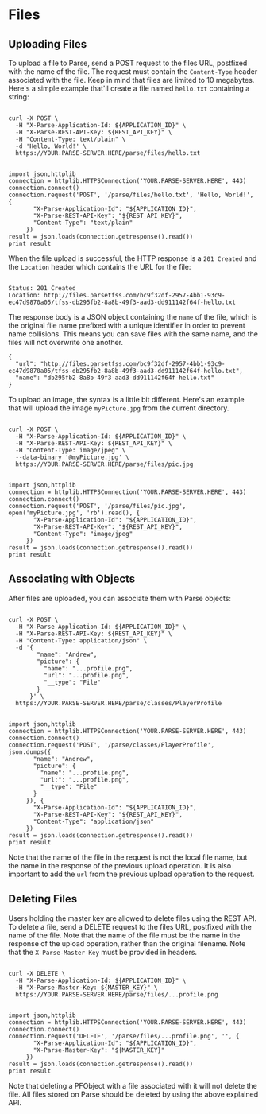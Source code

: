 # Files

## Uploading Files

To upload a file to Parse, send a POST request to the files URL, postfixed with the name of the file. The request must contain the `Content-Type` header associated with the file. Keep in mind that files are limited to 10 megabytes. Here's a simple example that'll create a file named `hello.txt` containing a string:

<div class="language-toggle">
<pre><code class="bash">
curl -X POST \
  -H "X-Parse-Application-Id: <span class="custom-parse-server-appid">${APPLICATION_ID}</span>" \
  -H "X-Parse-REST-API-Key: <span class="custom-parse-server-restapikey">${REST_API_KEY}</span>" \
  -H "Content-Type: text/plain" \
  -d 'Hello, World!' \
  <span class="custom-parse-server-protocol">https</span>://<span class="custom-parse-server-url">YOUR.PARSE-SERVER.HERE</span><span class="custom-parse-server-mount">/parse/</span>files/hello.txt
</code></pre>
<pre><code class="python">
import json,httplib
connection = httplib.HTTPSConnection('<span class="custom-parse-server-url">YOUR.PARSE-SERVER.HERE</span>', 443)
connection.connect()
connection.request('POST', '<span class="custom-parse-server-mount">/parse/</span>files/hello.txt', 'Hello, World!', {
       "X-Parse-Application-Id": "<span class="custom-parse-server-appid">${APPLICATION_ID}</span>",
       "X-Parse-REST-API-Key": "<span class="custom-parse-server-restapikey">${REST_API_KEY}</span>",
       "Content-Type": "text/plain"
     })
result = json.loads(connection.getresponse().read())
print result
</code></pre>
</div>

When the file upload is successful, the HTTP response is a `201 Created` and the `Location` header which contains the URL for the file:

<pre><code class="javascript">
Status: 201 Created
Location: http://files.parsetfss.com/bc9f32df-2957-4bb1-93c9-ec47d9870a05/tfss-db295fb2-8a8b-49f3-aad3-dd911142f64f-hello.txt
</code></pre>

The response body is a JSON object containing the `name` of the file, which is the original file name prefixed with a unique identifier in order to prevent name collisions. This means you can save files with the same name, and the files will not overwrite one another.

```jsonc
{
  "url": "http://files.parsetfss.com/bc9f32df-2957-4bb1-93c9-ec47d9870a05/tfss-db295fb2-8a8b-49f3-aad3-dd911142f64f-hello.txt",
  "name": "db295fb2-8a8b-49f3-aad3-dd911142f64f-hello.txt"
}
```

To upload an image, the syntax is a little bit different. Here's an example that will upload the image `myPicture.jpg` from the current directory.

<div class="language-toggle">
<pre><code class="bash">
curl -X POST \
  -H "X-Parse-Application-Id: <span class="custom-parse-server-appid">${APPLICATION_ID}</span>" \
  -H "X-Parse-REST-API-Key: <span class="custom-parse-server-restapikey">${REST_API_KEY}</span>" \
  -H "Content-Type: image/jpeg" \
  --data-binary '@myPicture.jpg' \
  <span class="custom-parse-server-protocol">https</span>://<span class="custom-parse-server-url">YOUR.PARSE-SERVER.HERE</span><span class="custom-parse-server-mount">/parse/</span>files/pic.jpg
</code></pre>
<pre><code class="python">
import json,httplib
connection = httplib.HTTPSConnection('<span class="custom-parse-server-url">YOUR.PARSE-SERVER.HERE</span>', 443)
connection.connect()
connection.request('POST', '<span class="custom-parse-server-mount">/parse/</span>files/pic.jpg', open('myPicture.jpg', 'rb').read(), {
       "X-Parse-Application-Id": "<span class="custom-parse-server-appid">${APPLICATION_ID}</span>",
       "X-Parse-REST-API-Key": "<span class="custom-parse-server-restapikey">${REST_API_KEY}</span>",
       "Content-Type": "image/jpeg"
     })
result = json.loads(connection.getresponse().read())
print result
</code></pre>
</div>

## Associating with Objects

After files are uploaded, you can associate them with Parse objects:

<div class="language-toggle">
<pre><code class="bash">
curl -X POST \
  -H "X-Parse-Application-Id: <span class="custom-parse-server-appid">${APPLICATION_ID}</span>" \
  -H "X-Parse-REST-API-Key: <span class="custom-parse-server-restapikey">${REST_API_KEY}</span>" \
  -H "Content-Type: application/json" \
  -d '{
        "name": "Andrew",
        "picture": {
          "name": "...profile.png",
          "url": "...profile.png",
          "__type": "File"
        }
      }' \
  <span class="custom-parse-server-protocol">https</span>://<span class="custom-parse-server-url">YOUR.PARSE-SERVER.HERE</span><span class="custom-parse-server-mount">/parse/</span>classes/PlayerProfile
</code></pre>
<pre><code class="python">
import json,httplib
connection = httplib.HTTPSConnection('<span class="custom-parse-server-url">YOUR.PARSE-SERVER.HERE</span>', 443)
connection.connect()
connection.request('POST', '<span class="custom-parse-server-mount">/parse/</span>classes/PlayerProfile', json.dumps({
       "name": "Andrew",
       "picture": {
         "name": "...profile.png",
         "url:": "...profile.png",
         "__type": "File"
       }
     }), {
       "X-Parse-Application-Id": "<span class="custom-parse-server-appid">${APPLICATION_ID}</span>",
       "X-Parse-REST-API-Key": "<span class="custom-parse-server-restapikey">${REST_API_KEY}</span>",
       "Content-Type": "application/json"
     })
result = json.loads(connection.getresponse().read())
print result
</code></pre>
</div>

Note that the name of the file in the request is not the local file name, but the name in the response of the previous upload operation. It is also important to add the `url` from the previous upload operation to the request.


## Deleting Files

Users holding the master key are allowed to delete files using the REST API. To delete a file, send a DELETE request to the files URL, postfixed with the name of the file. Note that the name of the file must be the name in the response of the upload operation, rather than the original filename. Note that the `X-Parse-Master-Key` must be provided in headers.

<div class="language-toggle">
<pre><code class="bash">
curl -X DELETE \
  -H "X-Parse-Application-Id: <span class="custom-parse-server-appid">${APPLICATION_ID}</span>" \
  -H "X-Parse-Master-Key: <span class="custom-parse-server-masterkey">${MASTER_KEY}</span>" \
  <span class="custom-parse-server-protocol">https</span>://<span class="custom-parse-server-url">YOUR.PARSE-SERVER.HERE</span><span class="custom-parse-server-mount">/parse/</span>files/...profile.png
</code></pre>
<pre><code class="python">
import json,httplib
connection = httplib.HTTPSConnection('<span class="custom-parse-server-url">YOUR.PARSE-SERVER.HERE</span>', 443)
connection.connect()
connection.request('DELETE', '<span class="custom-parse-server-mount">/parse/</span>files/...profile.png', '', {
       "X-Parse-Application-Id": "<span class="custom-parse-server-appid">${APPLICATION_ID}</span>",
       "X-Parse-Master-Key": "<span class="custom-parse-server-masterkey">${MASTER_KEY}</span>"
     })
result = json.loads(connection.getresponse().read())
print result
</code></pre>
</div>

Note that deleting a PFObject with a file associated with it will not delete the file. All files stored on Parse should be deleted by using the above explained API.
